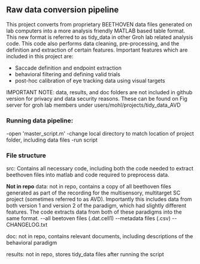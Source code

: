 ## Raw data conversion pipeline

This project converts from proprietary BEETHOVEN data files generated on lab computers into a more analysis friendly MATLAB based table format.
This new format is referred to as tidy_data in other Groh lab related analysis code. 
This code also performs data cleaning, pre-processing, and the definition and extraction of certain features. Important features which are included in this project are:
- Saccade definition and endpoint extraction
- behavioral filtering and defining valid trials
- post-hoc calibration of eye tracking data using visual targets

IMPORTANT NOTE: data, results, and doc folders are not included in github version for privacy and data security reasons. 
These can be found on Fig server for groh lab members under users/mohl/projects/tidy_data_AVD

### Running data pipeline:
-open 'master_script.m'
-change local directory to match location of project folder, including data files
-run script

### File structure
src: Contains all necessary code, including both the code needed to extract beethoven files into matlab and code required to preprocess data.

**Not in repo**
data: not in repo,  contains a copy of all beethoven files generated as part of the recording for the multisensory, multitarget SC project (sometimes referred to as AVD). 
Importantly this includes data from both version 1 and version 2 of the paradigm, which had slightly different features. The code extracts data from both of these paradigms into the same format.
--all beetoven files (.dat.cell1)
--metadata files (.csv)
--CHANGELOG.txt

doc: not in repo, contains relevant documents, including descriptions of the behavioral paradigm

results: not in repo, stores tidy_data files after running the script
